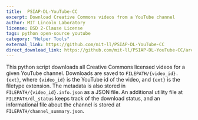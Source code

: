 ```yaml
---
title:  PSIAP-DL-YouTube-CC
excerpt: Download Creative Commons videos from a YouTube channel
author: MIT Lincoln Laboratory
license: BSD 2-Clause License
tags: python open-source youtube
category: "Helper Tools"
external_link: https://github.com/mit-ll/PSIAP-DL-YouTube-CC
direct_download_link: https://github.com/mit-ll/PSIAP-DL-YouTube-CC/archive/master.zip
---
```


This python script downloads all Creative Commons licensed videos for a given YouTube channel. Downloads are saved to `FILEPATH/{video_id}.{ext}`, where `{video_id}` is the YouTube id of the video, and `{ext}` is the filetype extension. The metadata is also stored in `FILEPATH/{video_id}.info.json` as a JSON file. An additional utility file at `FILEPATH/dl_status` keeps track of the download status, and an informational file about the channel is stored at `FILEPATH/channel_summary.json`.